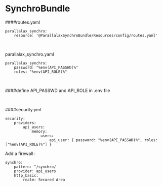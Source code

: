 # SynchroBundle


####routes.yaml

```
parallalax_synchro:
    resource: '@ParallalaxSynchroBundle/Resources/config/routes.yaml'
```

<br>

parallalax_synchro.yaml
```
parallalax_synchro:
    password: "%env(API_PASSWD)%"
    roles: "%env(API_ROLE)%"
```

<br>

####define API_PASSWD and API_ROLE in .env file

<br>

####security.yml
```
security:
    providers:
        api_users:
            memory:
                users:
                    api_user: { password: "%env(API_PASSWD)%", roles: ["%env(API_ROLE)%"] }
```

Add a firewall :
```
synchro:
    pattern: ^/synchro/
    provider: api_users
    http_basic:
        realm: Secured Area
```